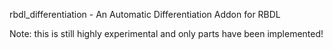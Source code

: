 rbdl_differentiation - An Automatic Differentiation Addon for RBDL

Note: this is still highly experimental and only parts have been
implemented!
